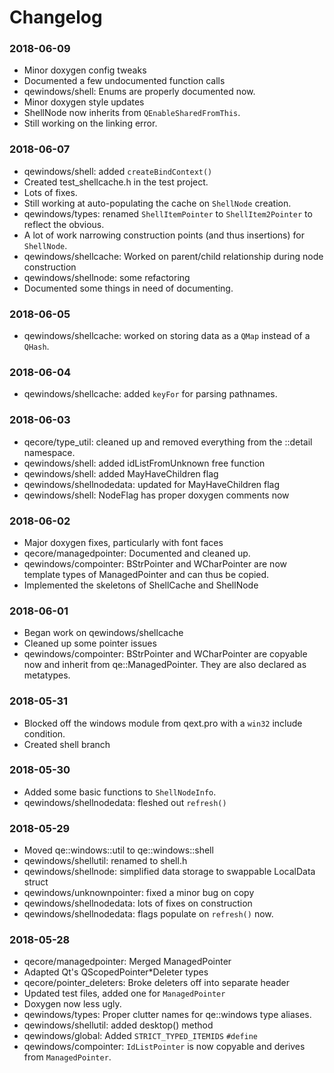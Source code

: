 # Changelog

### 2018-06-09
* Minor doxygen config tweaks
* Documented a few undocumented function calls
* qewindows/shell: Enums are properly documented now.
* Minor doxygen style updates
* ShellNode now inherits from `QEnableSharedFromThis`.
* Still working on the linking error.

### 2018-06-07
* qewindows/shell: added `createBindContext()`
* Created test_shellcache.h in the test project.
* Lots of fixes.
* Still working at auto-populating the cache on `ShellNode` creation.
* qewindows/types: renamed `ShellItemPointer` to `ShellItem2Pointer` to reflect
the obvious.
* A lot of work narrowing construction points (and thus insertions) for `ShellNode`.
* qewindows/shellcache: Worked on parent/child relationship during node construction
* qewindows/shellnode: some refactoring
* Documented some things in need of documenting.

### 2018-06-05
* qewindows/shellcache: worked on storing data as a `QMap` instead of a `QHash`.

### 2018-06-04
* qewindows/shellcache: added `keyFor` for parsing pathnames.

### 2018-06-03
* qecore/type_util: cleaned up and removed everything from the ::detail namespace.
* qewindows/shell: added idListFromUnknown free function
* qewindows/shell: added MayHaveChildren flag
* qewindows/shellnodedata: updated for MayHaveChildren flag
* qewindows/shell: NodeFlag has proper doxygen comments now

### 2018-06-02
* Major doxygen fixes, particularly with font faces
* qecore/managedpointer: Documented and cleaned up.
* qewindows/compointer: BStrPointer and WCharPointer are now template types of
ManagedPointer and can thus be copied.
* Implemented the skeletons of ShellCache and ShellNode

### 2018-06-01
* Began work on qewindows/shellcache
* Cleaned up some pointer issues
* qewindows/compointer: BStrPointer and WCharPointer are copyable now and inherit
from qe::ManagedPointer. They are also declared as metatypes.

### 2018-05-31
* Blocked off the windows module from qext.pro with a `win32` include condition.
* Created shell branch

### 2018-05-30
* Added some basic functions to `ShellNodeInfo`.
* qewindows/shellnodedata: fleshed out `refresh()`

### 2018-05-29
* Moved qe::windows::util to qe::windows::shell
* qewindows/shellutil: renamed to shell.h
* qewindows/shellnode: simplified data storage to swappable LocalData struct
* qewindows/unknownpointer: fixed a minor bug on copy
* qewindows/shellnodedata: lots of fixes on construction
* qewindows/shellnodedata: flags populate on `refresh()` now.

### 2018-05-28
* qecore/managedpointer: Merged ManagedPointer
* Adapted Qt's QScopedPointer*Deleter types
* qecore/pointer_deleters: Broke deleters off into separate header
* Updated test files, added one for `ManagedPointer`
* Doxygen now less ugly.
* qewindows/types: Proper clutter names for qe::windows type aliases.
* qewindows/shellutil: added desktop() method
* qewindows/global: Added `STRICT_TYPED_ITEMIDS` `#define`
* qewindows/compointer: `IdListPointer` is now copyable and derives from `ManagedPointer`.